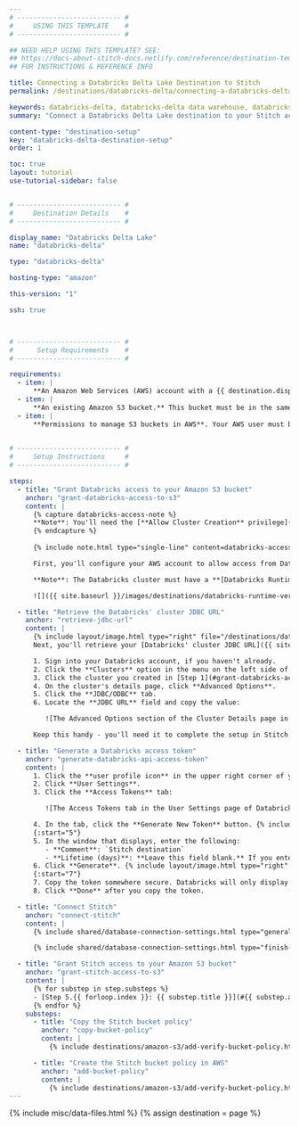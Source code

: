 ```yaml
---
# -------------------------- #
#     USING THIS TEMPLATE    #
# -------------------------- #

## NEED HELP USING THIS TEMPLATE? SEE:
## https://docs-about-stitch-docs.netlify.com/reference/destination-templates/destination-setup/
## FOR INSTRUCTIONS & REFERENCE INFO

title: Connecting a Databricks Delta Lake Destination to Stitch
permalink: /destinations/databricks-delta/connecting-a-databricks-delta-destination-to-stitch

keywords: databricks-delta, databricks-delta data warehouse, databricks-delta data warehouse, databricks-delta etl, etl to databricks-delta, databricks-delta destination
summary: "Connect a Databricks Delta Lake destination to your Stitch account."

content-type: "destination-setup"
key: "databricks-delta-destination-setup"
order: 1

toc: true
layout: tutorial
use-tutorial-sidebar: false


# -------------------------- #
#     Destination Details    #
# -------------------------- #

display_name: "Databricks Delta Lake"
name: "databricks-delta"

type: "databricks-delta"

hosting-type: "amazon"

this-version: "1"

ssh: true



# -------------------------- #
#      Setup Requirements    #
# -------------------------- #

requirements:
  - item: |
      **An Amazon Web Services (AWS) account with a {{ destination.display_name }} deployment.** Instructions for configuring a {{ destination.display_name }} deployment are outside the scope of this tutorial; our instructions assume that you have {{ destination.display_name }} up and running. Refer to [Databricks' documentation]({{ site.data.destinations.databricks-delta.resource-links.configure-aws-account }}){:target="new"} for help configuring your AWS account with Databricks.
  - item: |
      **An existing Amazon S3 bucket.** This bucket must be in the same AWS account as the Databricks deployment or have a cross-account bucket policy that allows access to the bucket from the AWS account with the Databricks deployment.
  - item: |
      **Permissions to manage S3 buckets in AWS**. Your AWS user must be able to add and modify bucket policies in the AWS account or accounts where the S3 bucket and Databricks deployment reside.
  

# -------------------------- #
#     Setup Instructions     #
# -------------------------- #

steps:
  - title: "Grant Databricks access to your Amazon S3 bucket"
    anchor: "grant-databricks-access-to-s3"
    content: |
      {% capture databricks-access-note %}
      **Note**: You'll need the [**Allow Cluster Creation** privilege]({{ site.data.destinations.databricks-delta.resource-links.cluster-privileges | append: "#types-of-permissions" }}){:target="new"} in Databricks to complete this step.
      {% endcapture %}
      
      {% include note.html type="single-line" content=databricks-access-note %}

      First, you'll configure your AWS account to allow access from Databricks. This is required to complete loading data into {{ destination.display_name }}.  Refer to [Databricks' documentation]({{ site.data.destinations.databricks-delta.resource-links.databricks-s3-access }}){:target="new"} for help configuing AWS access for Databricks.

      **Note**: The Databricks cluster must have a **[Databricks Runtime]({{ site.data.destinations.databricks-delta.resource-links.databricks-runtime }}){:target="new"} Version of 6.3 or higher** to work with Stitch. When you reach the [**Launch a new cluster with the S3 IAM role** step]({{ site.data.destinations.databricks-delta.resource-links.databricks-s3-access | append: "#step-6-launch-a-cluster-with-the-s3-iam-role" }}){:target="new"} of Databricks' **Configuring S3 access** guide, make sure you select **version 6.3 or higher**:

      ![]({{ site.baseurl }}/images/destinations/databricks-runtime-version.png)

  - title: "Retrieve the Databricks' cluster JDBC URL"
    anchor: "retrieve-jdbc-url"
    content: |
      {% include layout/image.html type="right" file="/destinations/databricks-cluster-details-page.png" alt="The Advanced Options section of the Cluster Details page in Databricks" max-width="400" enlarge=true%}
      Next, you'll retrieve your [Databricks' cluster JDBC URL]({{ site.data.destinations.databricks-delta.resource-links.connect-bi-tools }}){:target="new"}. 

      1. Sign into your Databricks account, if you haven't already.
      2. Click the **Clusters** option in the menu on the left side of your Databricks workspace.
      3. Click the cluster you created in [Step 1](#grant-databricks-access-to-s3).
      4. On the cluster's details page, click **Advanced Options**.
      5. Click the **JDBC/ODBC** tab. 
      6. Locate the **JDBC URL** field and copy the value:

         ![The Advanced Options section of the Cluster Details page in Databricks]({{ site.baseurl }}/images/destinations/databricks-cluster-advanced-options.png)

      Keep this handy - you'll need it to complete the setup in Stitch.

  - title: "Generate a Databricks access token"
    anchor: "generate-databricks-api-access-token"
    content: |
      1. Click the **user profile icon** in the upper right corner of your Databricks workspace.
      2. Click **User Settings**.
      3. Click the **Access Tokens** tab:

         ![The Access Tokens tab in the User Settings page of Databricks]({{ site.baseurl }}/images/destinations/databricks-access-tokens-tab.png)

      4. In the tab, click the **Generate New Token** button. {% include layout/image.html type="right" file="/destinations/databricks-new-access-token.png" alt="The Generate New Token window in Databricks" max-width="400" %}
      {:start="5"}
      5. In the window that displays, enter the following: 
         - **Comment**: `Stitch destination`
         - **Lifetime (days)**: **Leave this field blank.** If you enter a value, your token will eventually expire and break the connection to Stitch.
      6. Click **Generate**. {% include layout/image.html type="right" file="/destinations/databricks-generated-token.png" alt="A newly generated access token in Databricks" max-width="400" %}
      {:start="7"}
      7. Copy the token somewhere secure. Databricks will only display the token once.
      8. Click **Done** after you copy the token.

  - title: "Connect Stitch"
    anchor: "connect-stitch"
    content: |
      {% include shared/database-connection-settings.html type="general" %}

      {% include shared/database-connection-settings.html type="finish-up" %}

  - title: "Grant Stitch access to your Amazon S3 bucket"
    anchor: "grant-stitch-access-to-s3"
    content: |
      {% for substep in step.substeps %}
      - [Step 5.{{ forloop.index }}: {{ substep.title }}](#{{ substep.anchor }})
      {% endfor %}
    substeps:
      - title: "Copy the Stitch bucket policy"
        anchor: "copy-bucket-policy"
        content: |
          {% include destinations/amazon-s3/add-verify-bucket-policy.html type="bucket-example" %}

      - title: "Create the Stitch bucket policy in AWS"
        anchor: "add-bucket-policy"
        content: |
          {% include destinations/amazon-s3/add-verify-bucket-policy.html type="add-bucket-policy" %}
---
```

{% include misc/data-files.html %}
{% assign destination = page %}